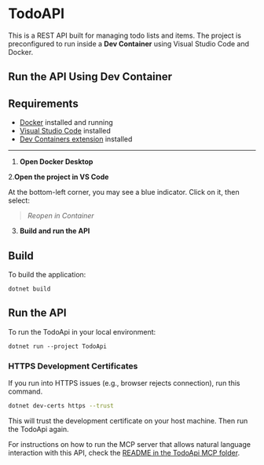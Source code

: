 # TodoAPI 

This is a REST API built for managing todo lists and items.
The project is preconfigured to run inside a **Dev Container** using Visual Studio Code and Docker.

## Run the API Using Dev Container

## Requirements

* [Docker](https://www.docker.com/products/docker-desktop) installed and running
* [Visual Studio Code](https://code.visualstudio.com/) installed
* [Dev Containers extension](https://marketplace.visualstudio.com/items?itemName=ms-vscode-remote.remote-containers) installed

---

1. **Open Docker Desktop**

2.**Open the project in VS Code**

At the bottom-left corner, you may see a blue indicator. Click on it, then select:

> *Reopen in Container*

3. **Build and run the API**

## Build

To build the application:

`dotnet build`

## Run the API

To run the TodoApi in your local environment:

`dotnet run --project TodoApi`

### HTTPS Development Certificates

If you run into HTTPS issues (e.g., browser rejects connection), run this command.

```bash
dotnet dev-certs https --trust
```
This will trust the development certificate on your host machine. Then run the TodoApi again. 

For instructions on how to run the MCP server that allows natural language interaction with this API, check the [README in the TodoApi MCP folder](../TodoApi%20MCP/README.md).







